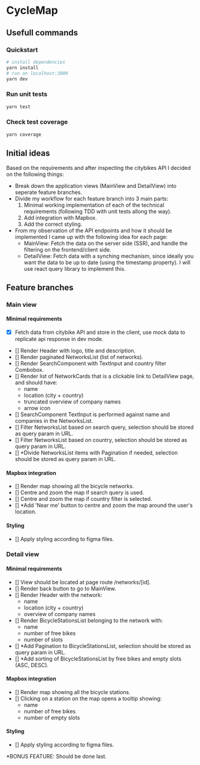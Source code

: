# CycleMap

## Usefull commands

### Quickstart

```bash
# install dependencies
yarn install
# run on localhost:3000
yarn dev
```

### Run unit tests

```bash
yarn test
```

### Check test coverage

```bash
yarn coverage
```

## Initial ideas

Based on the requirements and after inspecting the citybikes API I decided on the following things:

- Break down the application views (MainView and DetailView) into seperate feature branches.
- Divide my workflow for each feature branch into 3 main parts:
  1.  Minimal working implementation of each of the technical requirements (following TDD with unit
      tests allong the way).
  2.  Add integration with Mapbox.
  3.  Add the correct styling.
- From my observation of the API endpoints and how it should be implemented I came up with the
  following idea for each page:
  - MainView: Fetch the data on the server side (SSR), and handle the filtering on the
    frontend/client side.
  - DetailView: Fetch data with a synching mechanism, since ideally you want the data to be up to
    date (using the timestamp property). I will use react query library to implement this.

## Feature branches

### Main view

#### Minimal requirements

- [x] Fetch data from citybike API and store in the client, use mock data to replicate api response
      in dev mode.
- [] Render Header with logo, title and description.
- [] Render paginated NetworksList (list of networks).
- [] Render SearchComponent with TextInput and country filter Combobox.
- [] Render list of NetworkCards that is a clickable link to DetailView page, and should have:
  - name
  - location (city + country)
  - truncated overview of company names
  - arrow icon
- [] SearchComponent TextInput is performed against name and companies in the NetworksList.
- [] Filter NetworksList based on search query, selection should be stored as query param in URL.
- [] Filter NetworksList based on country, selection should be stored as query param in URL.
- [] \*Divide NetworksList items with Pagination if needed, selection should be stored as query
  param in URL.

#### Mapbox integration

- [] Render map showing all the bicycle networks.
- [] Centre and zoom the map if search query is used.
- [] Centre and zoom the map if country filter is selected.
- [] \*Add 'Near me' button to centre and zoom the map around the user's location.

#### Styling

- [] Apply styling according to figma files.

### Detail view

#### Minimal requirements

- [] View should be located at page route /networks/[id].
- [] Render back button to go to MainView.
- [] Render Header with the network:
  - name
  - location (city + country)
  - overview of company names
- [] Render BicycleStationsList belonging to the network with:
  - name
  - number of free bikes
  - number of slots
- [] \*Add Pagination to BicycleStationsList, selection should be stored as query param in URL.
- [] \*Add sorting of BicycleStationsList by free bikes and empty slots (ASC, DESC).

#### Mapbox integration

- [] Render map showing all the bicycle stations.
- [] Clicking on a station on the map opens a tooltip showing:
  - name
  - number of free bikes
  - number of empty slots

#### Styling

- [] Apply styling according to figma files.

\*BONUS FEATURE: Should be done last.
